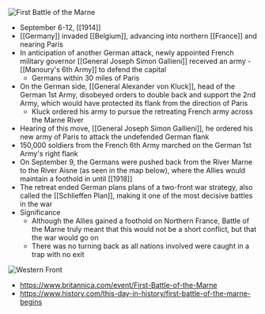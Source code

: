 
![First Battle of the Marne](https://cdn.britannica.com/93/172293-050-7CD8FD54/map-line-Germans-First-Battle-of-the.jpg?w=300)

- September 6-12, [[1914]]
- [[Germany]] invaded [[Belgium]], advancing into northern [[France]] and nearing Paris
- In anticipation of another German attack, newly appointed French military governor [[General Joseph Simon Gallieni]] received an army - [[Manoury's 6th Army]] to defend the capital
	- Germans within 30 miles of Paris
- On the German side, [[General Alexander von Kluck]], head of the German 1st Army, disobeyed orders to double back and support the 2nd Army, which would have protected its flank from the direction of Paris
	- Kluck ordered his army to pursue the retreating French army across the Marne River
- Hearing of this move, [[General Joseph Simon Gallieni]], he ordered his new army of Paris to attack the undefended German flank
- 150,000 soldiers from the French 6th Army marched on the German 1st Army's right flank
- On September 9, the Germans were pushed back from the River Marne to the River Aisne (as seen in the map below), where the Allies would maintain a foothold in until [[1918]]
- The retreat ended German plans plans of a two-front war strategy, also called the [[Schlieffen Plan]], making it one of the most decisive battles in the war
- Significance
	- Although the Allies gained a foothold on Northern France, Battle of the Marne truly meant that this would not be a short conflict, but that the war would go on
	- There was no turning back as all nations involved were caught in a trap with no exit

![Western Front](https://www.nationalarchives.gov.uk/pathways/firstworldwar/maps/map_images/westernfront.gif)


- https://www.britannica.com/event/First-Battle-of-the-Marne
- https://www.history.com/this-day-in-history/first-battle-of-the-marne-begins